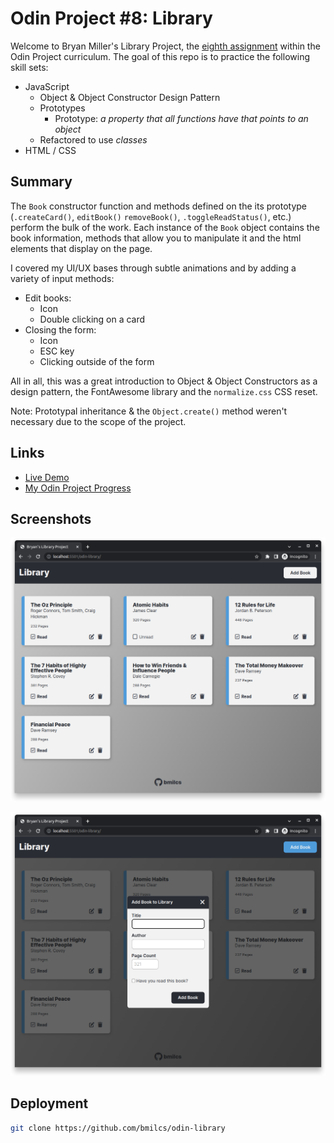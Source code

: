 # Odin Project #8: Library

Welcome to Bryan Miller's Library Project, the [eighth assignment](https://www.theodinproject.com/lessons/node-path-javascript-library) within the Odin Project curriculum. The goal of this repo is to practice the following skill sets:

- JavaScript
  - Object & Object Constructor Design Pattern
  - Prototypes
    - Prototype: _a property that all functions have that points to an object_
  - Refactored to use _classes_
- HTML / CSS

## Summary

The `Book` constructor function and methods defined on the its prototype (`.createCard()`, `editBook()` `removeBook()`, `.toggleReadStatus()`, etc.) perform the bulk of the work. Each instance of the `Book` object contains the book information, methods that allow you to manipulate it and the html elements that display on the page.

I covered my UI/UX bases through subtle animations and by adding a variety of input methods:

- Edit books:
  - Icon
  - Double clicking on a card
- Closing the form:
  - Icon
  - ESC key
  - Clicking outside of the form

All in all, this was a great introduction to Object & Object Constructors as a design pattern, the FontAwesome library and the `normalize.css` CSS reset.

Note: Prototypal inheritance & the `Object.create()` method weren't necessary due to the scope of the project.

## Links

- [Live Demo](https://bmilcs.github.io/odin-library/)
- [My Odin Project Progress](https://github.com/bmilcs/odin-project)

## Screenshots

![Screenshot 1](images/screenshot.png)

![Screenshot 2](images/screenshot2.png)

## Deployment

```sh
git clone https://github.com/bmilcs/odin-library
```
